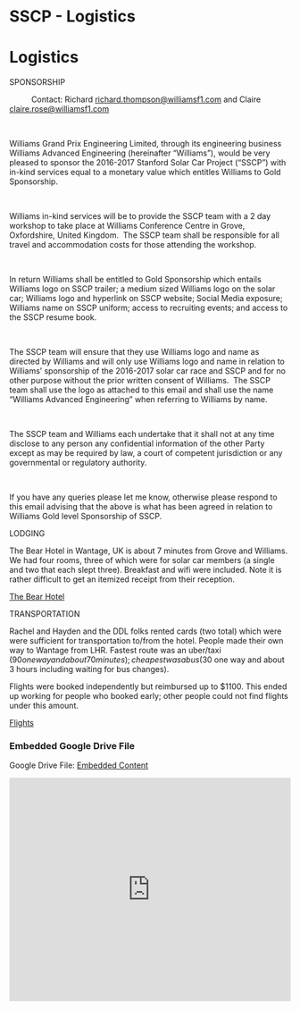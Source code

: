 # SSCP - Logistics

# Logistics

SPONSORSHIP

          Contact: Richard richard.thompson@williamsf1.com and Claire claire.rose@williamsf1.com

 

Williams Grand Prix Engineering Limited, through its engineering business Williams Advanced Engineering (hereinafter “Williams”), would be very pleased to sponsor the 2016-2017 Stanford Solar Car Project (“SSCP”) with in-kind services equal to a monetary value which entitles Williams to Gold Sponsorship.  

 

Williams in-kind services will be to provide the SSCP team with a 2 day workshop to take place at Williams Conference Centre in Grove, Oxfordshire, United Kingdom.  The SSCP team shall be responsible for all travel and accommodation costs for those attending the workshop. 

 

In return Williams shall be entitled to Gold Sponsorship which entails Williams logo on SSCP trailer; a medium sized Williams logo on the solar car; Williams logo and hyperlink on SSCP website; Social Media exposure; Williams name on SSCP uniform; access to recruiting events; and access to the SSCP resume book.

 

The SSCP team will ensure that they use Williams logo and name as directed by Williams and will only use Williams logo and name in relation to Williams’ sponsorship of the 2016-2017 solar car race and SSCP and for no other purpose without the prior written consent of Williams.  The SSCP team shall use the logo as attached to this email and shall use the name “Williams Advanced Engineering” when referring to Williams by name.

 

The SSCP team and Williams each undertake that it shall not at any time disclose to any person any confidential information of the other Party except as may be required by law, a court of competent jurisdiction or any governmental or regulatory authority.

 

If you have any queries please let me know, otherwise please respond to this email advising that the above is what has been agreed in relation to Williams Gold level Sponsorship of SSCP.

LODGING

The Bear Hotel in Wantage, UK is about 7 minutes from Grove and Williams. We had four rooms, three of which were for solar car members (a single and two that each slept three). Breakfast and wifi were included. Note it is rather difficult to get an itemized receipt from their reception.

[The Bear Hotel](http://www.thebearwantage.co.uk/)

TRANSPORTATION

Rachel and Hayden and the DDL folks rented cards (two total) which were were sufficient for transportation to/from the hotel. People made their own way to Wantage from LHR. Fastest route was an uber/taxi ($90 one way and about 70 minutes); cheapest was a bus ($30 one way and about 3 hours including waiting for bus changes).

Flights were booked independently but reimbursed up to $1100. This ended up working for people who booked early; other people could not find flights under this amount.

[Flights](https://docs.google.com/spreadsheets/d/1DOzbbE7gYxBhnMSVaa-g_A01tsPdgcE7HnPR_dXlYvA/edit#gid=0)

[](https://drive.google.com/folderview?id=13iLvqrfhh3_HU5jenYOmcOsHtL3BgEmG)

### Embedded Google Drive File

Google Drive File: [Embedded Content](https://drive.google.com/embeddedfolderview?id=13iLvqrfhh3_HU5jenYOmcOsHtL3BgEmG#list)

<iframe width="100%" height="400" src="https://drive.google.com/embeddedfolderview?id=13iLvqrfhh3_HU5jenYOmcOsHtL3BgEmG#list" frameborder="0"></iframe>


